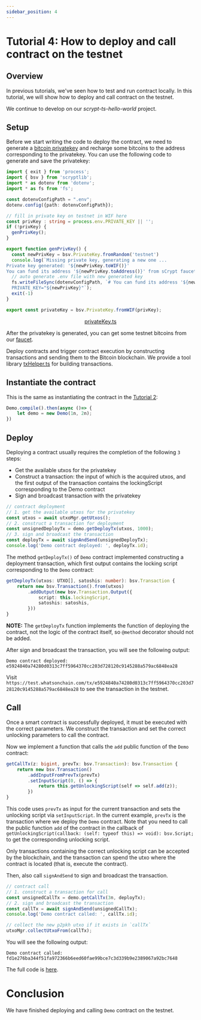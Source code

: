 ```yaml
---
sidebar_position: 4
---
```


# Tutorial 4: How to deploy and call contract on the testnet


## Overview

In previous tutorials, we've seen how to test and run contract locally. In this tutorial, we will show how to deploy and call contract on the testnet. 

We continue to develop on our *scrypt-ts-hello-world* project.

## Setup

Before we start writing the code to deploy the contract, we need to generate a [bitcoin privatekey](https://en.bitcoin.it/wiki/Private_key) and recharge some bitcoins to the address corresponding to the privatekey. You can use the following code to generate and save the privatekey:

```ts
import { exit } from 'process';
import { bsv } from 'scryptlib';
import * as dotenv from 'dotenv';
import * as fs from 'fs';

const dotenvConfigPath = ".env";
dotenv.config({path: dotenvConfigPath});

// fill in private key on testnet in WIF here
const privKey : string = process.env.PRIVATE_KEY || '';
if (!privKey) {
  genPrivKey();
}

export function genPrivKey() {
  const newPrivKey = bsv.PrivateKey.fromRandom('testnet')
  console.log(`Missing private key, generating a new one ...
Private key generated: '${newPrivKey.toWIF()}'
You can fund its address '${newPrivKey.toAddress()}' from sCrypt faucet https://scrypt.io/#faucet`);
  // auto generate .env file with new generated key
  fs.writeFileSync(dotenvConfigPath, `# You can fund its address '${newPrivKey.toAddress()}' from sCrypt faucet https://scrypt.io/#faucet
  PRIVATE_KEY="${newPrivKey}"`);
  exit(-1)
}

export const privateKey = bsv.PrivateKey.fromWIF(privKey);
```

<center><a href="https://github.com/sCrypt-Inc/scryptTS-examples/blob/master/tests/privateKey.ts">privateKey.ts</a></center>

After the privatekey is generated, you can get some testnet bitcoins from our [faucet](https://scrypt.io/#faucet).


Deploy contracts and trigger contract execution by constructing transactions and sending them to the Bitcoin blockchain. We provide a tool library [txHelper.ts](https://github.com/sCrypt-Inc/scryptTS-examples/blob/f85dcf7a5d96979f39b5f512466bd9f4bdd22693/txHelper.ts#L32) for building transactions.

## Instantiate the contract

This is the same as instantiating the contract in the [Tutorial 2](./how-to-test-contract.md#instantiate-the-contract):

```ts
Demo.compile().then(async ()=> {
    let demo = new Demo(1n, 2n);
})
```

## Deploy


Deploying a contract usually requires the completion of the following `3` steps:

- Get the available utxos for the privatekey
- Construct a transaction: the input of which is the acquired utxos, and the first output of the transaction contains the lockingScript corresponding to the Demo contract
- Sign and broadcast transaction with the privatekey

```ts
// contract deployment
// 1. get the available utxos for the privatekey
const utxos = await utxoMgr.getUtxos();
// 2. construct a transaction for deployment
const unsignedDeployTx = demo.getDeployTx(utxos, 1000);
// 3. sign and broadcast the transaction
const deployTx = await signAndSend(unsignedDeployTx);
console.log('Demo contract deployed: ', deployTx.id);
```

The method `getDeployTx()` of `Demo` contract implemented constructing a deployment transaction, which first output contains the locking script corresponding to the `Demo` contract:

```ts
getDeployTx(utxos: UTXO[], satoshis: number): bsv.Transaction {
    return new bsv.Transaction().from(utxos)
        .addOutput(new bsv.Transaction.Output({
            script: this.lockingScript,
            satoshis: satoshis,
        }))
}
```

**NOTE:** The `getDeployTx` function implements the function of deploying the contract, not the logic of the contract itself, so `@method` decorator should not be added.

After sign and broadcast the transaction, you will see the following output:

```
Demo contract deployed:  e5924840a74280d0313c7ff5964370cc203d728120c9145288a579ac6848ea28
```

Visit `https://test.whatsonchain.com/tx/e5924840a74280d0313c7ff5964370cc203d728120c9145288a579ac6848ea28` to see the transaction in the testnet.

## Call

Once a smart contract is successfully deployed, it must be executed with the correct parameters. We construct the transaction and set the correct unlocking parameters to call the contract.

Now we implement a function that calls the `add` public function of the `Demo` contract:

```ts
getCallTx(z: bigint, prevTx: bsv.Transaction): bsv.Transaction {
    return new bsv.Transaction()
        .addInputFromPrevTx(prevTx)
        .setInputScript(0, () => {
            return this.getUnlockingScript(self => self.add(z));
        })
}
```

This code uses `prevTx` as input for the current transaction and sets the unlocking script via `setInputScript`. In the current example, `prevTx` is the transaction where we deploy the `Demo` contract. Note that you need to call the public function `add` of the contract in the callback of `getUnlockingScript(callback: (self: typeof this) => void): bsv.Script;` to get the corresponding unlocking script.

Only transactions containing the correct unlocking script can be accepted by the blockchain, and the transaction can spend the utxo where the contract is located (that is, execute the contract).

Then, also call `signAndSend` to sign and broadcast the transaction.

```ts
// contract call
// 1. construct a transaction for call
const unsignedCallTx = demo.getCallTx(3n, deployTx);
// 2. sign and broadcast the transaction
const callTx = await signAndSend(unsignedCallTx);
console.log('Demo contract called: ', callTx.id);

// collect the new p2pkh utxo if it exists in `callTx`
utxoMgr.collectUtxoFrom(callTx);
```

You will see the following output:

```
Demo contract called:  fd1e276ba344f51fa972366b6eed60fae99bce7c3d339b9e2389067a92bc7648
```


The full code is [here](https://github.com/sCrypt-Inc/scryptTS-examples/blob/master/tests/testnet/demo.ts).
# Conclusion

We have finished deploying and calling `Demo` contract on the testnet.
















